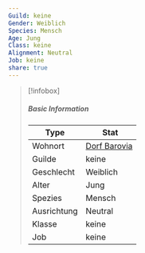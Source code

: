 ```yaml
---
Guild: keine
Gender: Weiblich
Species: Mensch
Age: Jung
Class: keine
Alignment: Neutral
Job: keine
share: true
---
```


>[!infobox]
>##### Basic Information
>Type | Stat |
>----  | ----  |
> Wohnort | [Dorf Barovia](Dorf%20Barovia.md) |
> Guilde | keine |
> Geschlecht | Weiblich |
> Alter | Jung |
> Spezies | Mensch |
> Ausrichtung | Neutral |
> Klasse | keine |
> Job | keine |

